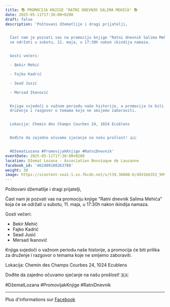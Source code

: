 ```yaml
---
title: 📚 PROMOCIJA KNJIGE "RATNI DNEVNIK SALIMA MEHIĆA" 📚
date: 2025-05-11T17:30:00+0200
draft: false
description: 'Poštovani džematlije i dragi prijatelji,


  Čast nam je pozvati vas na promociju knjige "Ratni dnevnik Salima Mehića" koja će
  se održati u subotu, 11. maja, u 17:30h nakon ikindija namaza.


  Gosti večeri:

  - Bekir Mehić

  - Fajko Kadrić

  - Sead Jusić

  - Mersad Ikanović


  Knjiga svjedoči o važnom periodu naše historije, a promocija će biti prilika za
  druženje i razgovor o temama koje ne smijemo zaboraviti.


  Lokacija: Chemin des Champs Courbes 24, 1024 Ecublens


  Dođite da zajedno očuvamo sjećanje na našu prošlost! 🇧🇦


  #DžematLozana #PromovijakKnjige #RatniDnevnik'
eventDate: 2025-05-11T17:30:00+0200
location: Džemat Lozana - Association Bosniaque de Lausanne
facebook_id: '462409180263788'
weight: 30
image: https://scontent-sea1-1.xx.fbcdn.net/v/t39.30808-6/493166353_999821285611804_7329147311345463896_n.jpg?_nc_cat=100&ccb=1-7&_nc_sid=9e60e4&_nc_eui2=AeEfmRZb8Qw5c6Rm5W7om5FRaon5lZ0xx5RqifmVnTHHlLGZXNfzTenMJ397vZHaGJ14RZaLfdE92cQiFPU0w5np&_nc_ohc=l8K0OdTbkjkQ7kNvwGfNaI2&_nc_oc=AdllxcQHVwZN9kmVF8XqM4E6eXZEOTpnwlewYrU6hcVRErBwq4C_EnlPXWPy2FqKiyU&_nc_zt=23&_nc_ht=scontent-sea1-1.xx&edm=ABTKTjYEAAAA&_nc_gid=EbFEWCh5bcURySp_MwP3vw&oh=00_AfF5rI44_8D0-_AcKfvTXuTPhmJ4DgzVwT-qg2ezdM_9ZA&oe=681B7111
---
```


Poštovani džematlije i dragi prijatelji,

Čast nam je pozvati vas na promociju knjige "Ratni dnevnik Salima Mehića" koja će se održati u subotu, 11. maja, u 17:30h nakon ikindija namaza.

Gosti večeri:
- Bekir Mehić
- Fajko Kadrić
- Sead Jusić
- Mersad Ikanović

Knjiga svjedoči o važnom periodu naše historije, a promocija će biti prilika za druženje i razgovor o temama koje ne smijemo zaboraviti.

Lokacija: Chemin des Champs Courbes 24, 1024 Ecublens

Dođite da zajedno očuvamo sjećanje na našu prošlost! 🇧🇦

#DžematLozana #PromovijakKnjige #RatniDnevnik

---

Plus d'informations sur [Facebook](https://facebook.com/events/462409180263788)